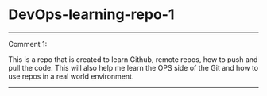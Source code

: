 # DevOps-learning-repo-1

***
Comment 1:

This is a repo that is created to learn Github, remote repos, how to push and pull the code.
This will also help me learn the OPS side of the Git and how to use repos in a real world environment.
***


